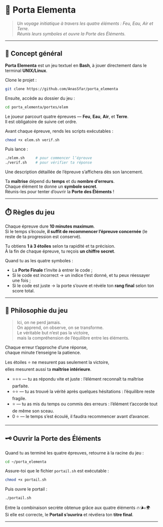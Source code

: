# 🌌 Porta Elementa
> *Un voyage initiatique à travers les quatre éléments : Feu, Eau, Air et Terre.*  
> *Réunis leurs symboles et ouvre la Porte des Éléments.*

---

## 🧭 Concept général

**Porta Elementa** est un jeu textuel en **Bash**, à jouer directement dans le terminal **UNIX/Linux**.  

Clone le projet :
```bash
git clone https://github.com/AnasSfar/porta_elementa
```

Ensuite, accède au dossier du jeu :
```bash
cd porta_elementa/portes/elem
```

Le joueur parcourt quatre épreuves — **Feu**, **Eau**, **Air**, et **Terre**.  
Il est obligatoire de suivre cet ordre.  

Avant chaque épreuve, rends les scripts exécutables :
```bash
chmod +x elem.sh verif.sh
```

Puis lance :
```bash
./elem.sh     # pour commencer l’épreuve
./verif.sh    # pour vérifier ta réponse
```

Une description détaillée de l’épreuve s’affichera dès son lancement.  

Ta **maîtrise** dépend du **temps** et du **nombre d’erreurs**.  
Chaque élément te donne un **symbole secret**.  
Réunis-les pour tenter d’ouvrir la **Porte des Éléments** !

---

## ⏱️ Règles du jeu

Chaque épreuve dure **10 minutes maximum**.  
Si le temps s’écoule, **il suffit de recommencer l’épreuve concernée** (le reste de ta progression est conservé).  

Tu obtiens **1 à 3 étoiles** selon ta rapidité et ta précision.  
À la fin de chaque épreuve, tu reçois **un chiffre secret**.  

Quand tu as les quatre symboles :
- La **Porte Finale** t’invite à entrer le code ;  
- Si le code est incorrect → un indice t’est donné, et tu peux réessayer une fois ;  
- Si le code est juste → la porte s’ouvre et révèle ton **rang final** selon ton score total.

---

## 🔮 Philosophie du jeu

> Ici, on ne perd jamais.  
> On apprend, on observe, on se transforme.  
> Le véritable but n’est pas la victoire,  
> mais la compréhension de l’équilibre entre les éléments.  

Chaque erreur t’approche d’une réponse,  
chaque minute t’enseigne la patience.  

Les étoiles ⭐ ne mesurent pas seulement la victoire,  
elles mesurent aussi ta **maîtrise intérieure**.

- ⭐⭐⭐ — tu as répondu vite et juste : l’élément reconnaît ta maîtrise parfaite.  
- ⭐⭐ — tu as trouvé la vérité après quelques hésitations : l’équilibre reste fragile.  
- ⭐ — tu as mis du temps ou commis des erreurs : l’élément t’accorde tout de même son sceau.  
- 0 ⭐ — le temps s’est écoulé, il faudra recommencer avant d’avancer.

---

## 🗝️ Ouvrir la Porte des Éléments

Quand tu as terminé les quatre épreuves, retourne à la racine du jeu :

```bash
cd ~/porta_elementa
```

Assure-toi que le fichier `portail.sh` est exécutable :
```bash
chmod +x portail.sh
```

Puis ouvre le portail :
```bash
./portail.sh
```

Entre la combinaison secrète obtenue grâce aux quatre éléments 🔥💧🌬️🌍  
Si elle est correcte, le **Portail s’ouvrira** et révélera ton **titre final**.

---

